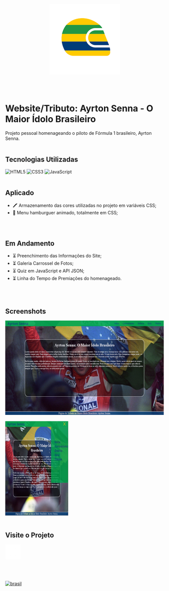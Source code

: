 <center>

![Logo](./img/capacete.png)

</center>
</br>
</br>

# Website/Tributo: Ayrton Senna  - O Maior Ídolo Brasileiro

Projeto pessoal homenageando o piloto de Fórmula 1 brasileiro, Ayrton Senna.
</br>
</br>

## Tecnologias Utilizadas

![HTML5](https://img.shields.io/badge/html5-%23E34F26.svg?style=for-the-badge&logo=html5&logoColor=white)
![CSS3](https://img.shields.io/badge/css3-%231572B6.svg?style=for-the-badge&logo=css3&logoColor=white)
![JavaScript](https://img.shields.io/badge/javascript-%23323330.svg?style=for-the-badge&logo=javascript&logoColor=%23F7DF1E)
</br>
</br>

## Aplicado

* 🖍️ Armazenamento das cores utilizadas no projeto em variáveis CSS;
* 🍔 Menu hamburguer animado, totalmente em CSS;
</br>
</br>

## Em Andamento

* ⏳ Preenchimento das Informações do Site;
* ⏳ Galeria Carrossel de Fotos;
* ⏳ Quiz em JavaScript e API JSON;
* ⏳ Linha do Tempo de Premiações do homenageado.
</br>
</br>

## Screenshots

<img src="img/screen.png" height="300px" width="600px">
</br>
</br>
<img src="img/screen-mobile.png" height="300px" width="200px">
</br>
</br>

## Visite o Projeto
[![linkedin](img/eye.png)](https://vasquesjp.github.io/AyrtonSenna/)
</br>
</br>
</br>
</br>

[![brasil](https://img.shields.io/badge/linkedin-0A66C2?style=for-the-badge&logo=linkedin&logoColor=white)](https://www.linkedin.com/in/jpvasques/)
